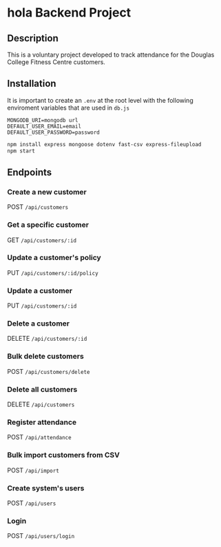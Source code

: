 # hola Backend Project

## Description

This is a voluntary project developed to track attendance for the Douglas College Fitness Centre customers.

## Installation

It is important to create an ```.env``` at the root level with the following enviroment variables
that are used in ```db.js```

```
MONGODB_URI=mongodb url
DEFAULT_USER_EMAIL=email
DEFAULT_USER_PASSWORD=password
```


```bash
npm install express mongoose dotenv fast-csv express-fileupload
npm start
```

## Endpoints

### Create a new customer
POST ```/api/customers```

### Get a specific customer
GET ```/api/customers/:id```

### Update a customer's policy
PUT ```/api/customers/:id/policy```

### Update a customer
PUT ```/api/customers/:id```

### Delete a customer
DELETE ```/api/customers/:id```

### Bulk delete customers
POST ```/api/customers/delete```

### Delete all customers
DELETE ```/api/customers```

### Register attendance
POST ```/api/attendance```

### Bulk import customers from CSV
POST ```/api/import```

### Create system's users
POST ```/api/users```

### Login
POST ```/api/users/login```